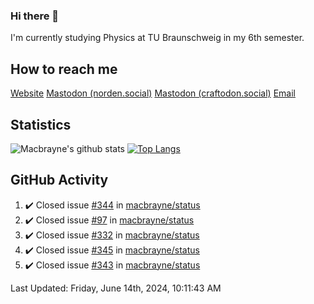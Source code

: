 ### Hi there 👋
I'm currently studying Physics at TU Braunschweig in my 6th semester.

## How to reach me
[Website](https://florentin-schleuss.de)
<a rel="me" href="https://norden.social/@florentin">Mastodon (norden.social)</a>
<a rel="me" href="https://craftodon.social/@frodolon">Mastodon (craftodon.social)</a>
[Email](mailto:hello@macbrayne.de)

## Statistics
![Macbrayne's github stats](https://github-readme-stats.vercel.app/api?username=macbrayne&count_private=true&show_icons=true&hide_rank=true&custom_title=macbrayne's%20GitHub%20Stats)
[![Top Langs](https://github-readme-stats.vercel.app/api/top-langs/?username=macbrayne&exclude_repo=liftron&layout=compact)](https://github.com/anuraghazra/github-readme-stats)
## GitHub Activity

<!--RECENT_ACTIVITY:start-->
1. ✔️ Closed issue [#344](https://github.com/macbrayne/status/issues/344) in [macbrayne/status](https://github.com/macbrayne/status)
2. ✔️ Closed issue [#97](https://github.com/macbrayne/status/issues/97) in [macbrayne/status](https://github.com/macbrayne/status)
3. ✔️ Closed issue [#332](https://github.com/macbrayne/status/issues/332) in [macbrayne/status](https://github.com/macbrayne/status)
4. ✔️ Closed issue [#345](https://github.com/macbrayne/status/issues/345) in [macbrayne/status](https://github.com/macbrayne/status)
5. ✔️ Closed issue [#343](https://github.com/macbrayne/status/issues/343) in [macbrayne/status](https://github.com/macbrayne/status)
<!--RECENT_ACTIVITY:end-->

<!--RECENT_ACTIVITY:last_update-->
Last Updated: Friday, June 14th, 2024, 10:11:43 AM
<!--RECENT_ACTIVITY:last_update_end-->


<!--
**macbrayne/macbrayne** is a ✨ _special_ ✨ repository because its `README.md` (this file) appears on your GitHub profile.

Here are some ideas to get you started:

- 🔭 I’m currently working on ...
- 🌱 I’m currently learning ...
- 👯 I’m looking to collaborate on ...
- 🤔 I’m looking for help with ...
- 💬 Ask me about ...
- 📫 How to reach me: ...
- 😄 Pronouns: ...
- ⚡ Fun fact: ...
-->
